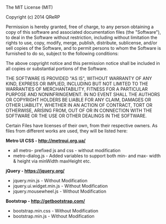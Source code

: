 The MIT License (MIT)

Copyright (c) 2014 QReRP

Permission is hereby granted, free of charge, to any person obtaining a copy
of this software and associated documentation files (the "Software"), to deal
in the Software without restriction, including without limitation the rights
to use, copy, modify, merge, publish, distribute, sublicense, and/or sell
copies of the Software, and to permit persons to whom the Software is
furnished to do so, subject to the following conditions:

The above copyright notice and this permission notice shall be included in all
copies or substantial portions of the Software.

THE SOFTWARE IS PROVIDED "AS IS", WITHOUT WARRANTY OF ANY KIND, EXPRESS OR
IMPLIED, INCLUDING BUT NOT LIMITED TO THE WARRANTIES OF MERCHANTABILITY,
FITNESS FOR A PARTICULAR PURPOSE AND NONINFRINGEMENT. IN NO EVENT SHALL THE
AUTHORS OR COPYRIGHT HOLDERS BE LIABLE FOR ANY CLAIM, DAMAGES OR OTHER
LIABILITY, WHETHER IN AN ACTION OF CONTRACT, TORT OR OTHERWISE, ARISING FROM,
OUT OF OR IN CONNECTION WITH THE SOFTWARE OR THE USE OR OTHER DEALINGS IN THE
SOFTWARE.

Certain Files have licenses of their own, from their respective owners. As files from different works are used, they will be listed here:

**Metro UI CSS - http://metroui.org.ua/**

+ all metro- prefixed js and css - without modification
+ metro-dialog.js - Added variables to support both min- and max- width & height via minWidth maxHeight etc.

**jQuery - https://jquery.org/**

+ jquery.min.js - Without Modification
+ jquery.ui.widget.min.js - Without Modification
+ jquery.mousewheel.js - Without Modification

**Bootstrap - http://getbootstrap.com/**

+ bootstrap.min.css - Without Modification
+ bootstrap.min.js - Without Modification